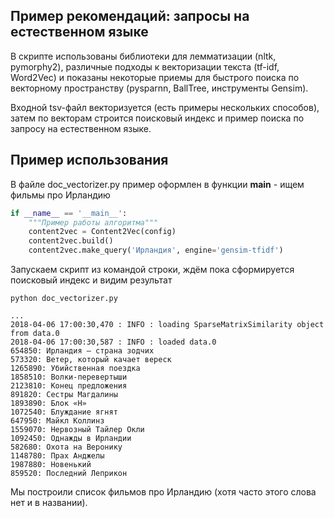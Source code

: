 ## Пример рекомендаций: запросы на естественном языке

В скрипте использованы библиотеки для лемматизации (nltk, pymorphy2), различные подходы к векторизации текста (tf-idf, Word2Vec) и показаны некоторые приемы для быстрого поиска по векторному пространству (pysparnn, BallTree, инструменты Gensim).

Входной tsv-файл векторизуется (есть примеры нескольких способов), затем по векторам строится поисковый индекс и пример поиска по запросу на естественном языке.

## Пример использования

В файле doc_vectorizer.py пример оформлен в функции __main__ - ищем фильмы про Ирландию

```python
if __name__ == '__main__':
    """Пример работы алгоритма"""
    content2vec = Content2Vec(config)
    content2vec.build()
    content2vec.make_query('Ирландия', engine='gensim-tfidf')
```
Запускаем скрипт из командой строки, ждём пока сформируется поисковый индекс и видим результат
```shell
python doc_vectorizer.py

...
2018-04-06 17:00:30,470 : INFO : loading SparseMatrixSimilarity object from data.0
2018-04-06 17:00:30,587 : INFO : loaded data.0
654850: Ирландия – страна зодчих
573320: Ветер, который качает вереск
1265890: Убийственная поездка
1858510: Волки-перевертыши
2123810: Конец предложения
891820: Сестры Магдалины
1893890: Блок «H»
1072540: Блуждание ягнят
647950: Майкл Коллинз
1559070: Нервозный Тайлер Окли
1092450: Однажды в Ирландии
582680: Охота на Веронику
1148780: Прах Анджелы
1987880: Новенький
859520: Последний Леприкон
```

Мы построили список фильмов про Ирландию (хотя часто этого слова нет и в названии).
